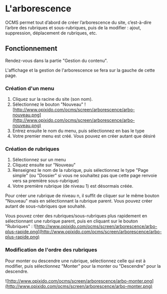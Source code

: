 # L'arborescence #

OCMS permet tout d’abord de créer l’arborescence du site, c’est-à-dire l’arbre des rubriques et sous-rubriques, puis de la modifier : ajout, suppression, déplacement de rubriques, etc.

## Fonctionnement ##

Rendez-vous dans la partie "Gestion du contenu".

L'affichage et la gestion de l'arborescence se fera sur la gauche de cette page.

### Création d'un menu ###


  1. Cliquez sur la racine du site (son nom).
  1. Sélectionnez le bouton "Nouveau"
![http://www.opixido.com/ocms/screen/arborescence/arbo-nouveau.png](http://www.opixido.com/ocms/screen/arborescence/arbo-nouveau.png)
  1. Entrez ensuite le nom du menu, puis sélectionnez en bas le type
  1. Votre premier menu est créé. Vous pouvez en créer autant que désiré

### Création de rubriques ###

  1. Sélectionnez sur un menu
  1. Cliquez ensuite sur "Nouveau"
  1. Renseignez le nom de la rubrique, puis sélectionnez le type "Page simple" (ou "Dossier" si vous ne souhaitez pas que cette page renvoie vers sa première sous-rubrique)
  1. Votre première rubrique (de niveau 1) est désormais créée.

Pour créer une rubrique de niveau n, il suffit de cliquer sur le même bouton "Nouveau" mais en sélectionnant la rubrique parent.
Vous pouvez créer autant de sous-rubriques que souhaité.

Vous pouvez créer des rubriques/sous-rubriques plus rapidement en sélectionnant une rubrique parent, puis en cliquant sur le bouton "Rubriques" :
![http://www.opixido.com/ocms/screen/arborescence/arbo-plus-rapide.png](http://www.opixido.com/ocms/screen/arborescence/arbo-plus-rapide.png)

### Modification de l'ordre des rubriques ###

Pour monter ou descendre une rubrique, sélectionnez celle qui est à modifier, puis sélectionnez "Monter" pour la monter ou "Descendre" pour la descendre.

![http://www.opixido.com/ocms/screen/arborescence/arbo-monter.png](http://www.opixido.com/ocms/screen/arborescence/arbo-monter.png)